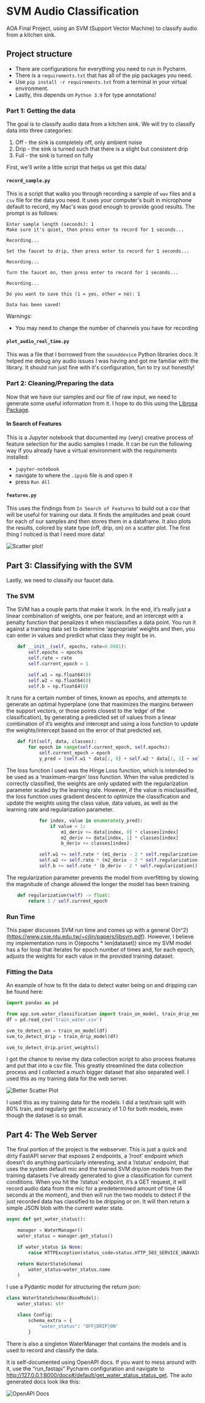 # SVM Audio Classification

AOA Final Project, using an SVM (Support Vector Machine) to classify audio from a kitchen sink.

## Project structure

- There are configurations for everything you need to run in Pycharm.
- There is a `requirements.txt` that has all of the pip packages you need.
- Use `pip install -r requirements.txt` from a terminal in your virtual environment.
- Lastly, this depends on `Python 3.9` for type annotations!

### Part 1: Getting the data

The goal is to classify audio data from a kitchen sink.
We will try to classify data into three categories:

1. Off - the sink is completely off, only ambient noise
2. Drip - the sink is turned such that there is a slight but consistent drip
3. Full - the sink is turned on fully

First, we'll write a little script that helps us get this data/

#### `record_sample.py`

This is a script that walks you through recording a sample of `wav` files and a `csv` file for the data you need.
It uses your computer's built in microphone default to record, my Mac's was good enough to provide good results.
The prompt is as follows:


```
Enter sample length (seconds): 1
Make sure it's quiet, then press enter to record for 1 seconds...

Recording...

Set the faucet to drip, then press enter to record for 1 seconds...

Recording...

Turn the faucet on, then press enter to record for 1 seconds...

Recording...

Do you want to save this (1 = yes, other = no): 1

Data has been saved!
```

Warnings:
- You may need to change the number of channels you have for recording

#### `plot_audio_real_time.py`

This was a file that I borrowed from the `sounddevice` Python libraries docs.
It helped me debug any audio issues I was having and got me familiar with the library.
It should run just fine with it's configuration, fun to try out honestly!

### Part 2: Cleaning/Preparing the data

Now that we have our samples and our file of raw input, we need to generate some useful information from it.
I hope to do this using the [Librosa Package](https://librosa.org/doc/latest/index.html).

#### In Search of Features

This is a Jupyter notebook that documented my (very) creative process of feature selection for the audio samples I made.
It can be run the following way if you already have a virtual environment with the requirements installed:
- `jupyter-notebook`
- navigate to where the `.ipynb` file is and open it
- press `Run All`

#### `features.py`

This uses the findings from `In Search of Features` to build out a csv that will be useful for training our data.
It finds the amplitudes and peak count for each of our samples and then stores them in a dataframe.
It also plots the results, colored by state type (off, drip, on) on a scatter plot.
The first thing I noticed is that I need more data!

![Scatter plot!](app/feature_extraction/water%20scatter.png)


## Part 3: Classifying with the SVM

Lastly, we need to classify our faucet data. 

### The SVM

The SVM has a couple parts that make it work. In the end, it’s really just a linear combination of weights, one per feature, and an intercept with a penalty function that penalizes it when misclassifies a data point. You run it against a training data set to determine ‘appropriate’ weights and then, you can enter in values and predict what class they might be in.

``` python
    def __init__(self, epochs, rate=0.0001):
        self.epochs = epochs
        self.rate = rate
        self.current_epoch = 1

        self.w1 = np.float64(0)
        self.w2 = np.float64(0)
        self.b = np.float64(0)
```

It runs for a certain number of times, known as epochs, and attempts to generate an optimal hyperplane (one that maximizes the margins between the support vectors, or those points closest to the ‘edge’ of the classification), by generating a predicted set of values from a linear combination of it’s weights and intercept and using a loss function to update the weights/intercept based on the error of that predicted set.

```python
    def fit(self, data, classes):
        for epoch in range(self.current_epoch, self.epochs):
            self.current_epoch = epoch
            y_pred = (self.w1 * data[:, 0] + self.w2 * data[:, 1] + self.b) * classes
```

The loss function I used was the Hinge Loss function, which is intended to be used as a ‘maximum-margin’ loss function. When the value predicted is correctly classified, the weights are only updated with the regularization parameter scaled by the learning rate. However, if the value is misclassified, the loss function uses gradient descent to optimize the classification and update the weights using the class value, data values, as well as the learning rate and regularization parameter.

```python
            for index, value in enumerate(y_pred):
                if value < 1:
                    m1_deriv += data[index, 0] * classes[index]
                    m2_deriv += data[index, 1] * classes[index]
                    b_deriv += classes[index]

            self.w1 += self.rate * (m1_deriv - 2 * self.regularization() * self.w1)
            self.w2 += self.rate * (m2_deriv - 2 * self.regularization() * self.w2)
            self.b += self.rate * (b_deriv - 2 * self.regularization() * self.b)
```

The regularization parameter prevents the model from overfitting by slowing the magnitude of change allowed the longer the model has been training.

```python
    def regularization(self) -> float:
        return 1 / self.current_epoch
```

### Run Time

This paper discusses SVM run time and comes up with a general O(n^2) (https://www.csie.ntu.edu.tw/~cjlin/papers/libsvm.pdf). However, I believe my implementation runs in O(epochs * len(dataset)) since my SVM model has a for loop that iterates for epoch number of times and, for each epoch,  adjusts the weights for each value in the provided training dataset. 

### Fitting the Data

An example of how to fit the data to detect water being on and dripping can be found here: 
```python
import pandas as pd

from app.svm.water_classification import train_on_model, train_drip_model
df = pd.read_csv('train_water.csv')

svm_to_detect_on = train_on_model(df)
svm_to_detect_drip = train_drip_model(df)

svm_to_detect_drip.print_weights()
```

I got the chance to revise my data collection script to also process features and put that into a csv file.
This greatly streamlined the data collection process and I collected a much bigger dataset that also separated well.
I used this as my training data for the web server.

![Better Scatter Plot](app/feature_extraction/water_classify_data.png)

I used this as my training data for the models.
I did a test/train split with 80% train, and regularly get the accuracy of 1.0 for both models, even though the dataset is so small.


## Part 4: The Web Server

The final portion of the project is the webserver. This is just a quick and dirty FastAPI server that exposes 2 endpoints, a ‘/root’ endpoint which doesn’t do anything particularly interesting, and a ‘/status’ endpoint, that uses the system default mic and the trained SVM drip/on models from the training datasets I’ve already generated to give a classification for current conditions. 
When you hit the ‘/status’ endpoint, it’s a GET request, it will record audio data from the mic for a predetermined amount of time (4 seconds at the moment), and then will run the two models to detect if the just recorded data has classified to be dripping or on. It will then return a simple JSON blob with the current water state.

```python
async def get_water_status():

    manager = WaterManager()
    water_status = manager.get_status()

    if water_status is None:
        raise HTTPException(status_code=status.HTTP_503_SERVICE_UNAVAILABLE, detail="Unable to classify")

    return WaterStateSchema(
        water_status=water_status.name
    )
```

I use a Pydantic model for structuring the return json:

```python
class WaterStateSchema(BaseModel):
    water_status: str

    class Config:
        schema_extra = {
            "water_status": "OFF|DRIP|ON"
        }
```

There is also a singleton WaterManager that contains the models and is used to record and classify the data.

It is self-documented using OpenAPI docs. If you want to mess around with it, use the “run_fastapi” Pycharm configuration and navigate to http://127.0.0.1:8000/docs#/default/get_water_status_status_get.
The auto generated docs look like this:

![OpenAPI Docs](app/fastapi_docs.png)
  
